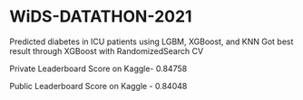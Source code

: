 # WiDS-DATATHON-2021

Predicted diabetes in ICU patients using LGBM, XGBoost, and KNN
Got best result through XGBoost with RandomizedSearch CV

Private Leaderboard Score on Kaggle- 0.84758

Public Leaderboard Score on Kaggle - 0.84048
